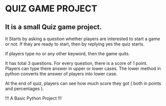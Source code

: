 # QUIZ GAME PROJECT

## It is a small Quiz game project.

It Starts by asking a question whether players are interested to start a game or not. If they are ready to start, then by replying yes the quiz starts.

If players type no or any other keyword, then the game quits.

It has total 3 questions. For every question, there is a score of 1 point. Players can type there answer in upper or lower cases. The lower method in python converts the answer of players into 
lower case.

At the end of quiz, players can see how much score they got ( both in points and percentages ).

!!! A Basic Python Project !!!
